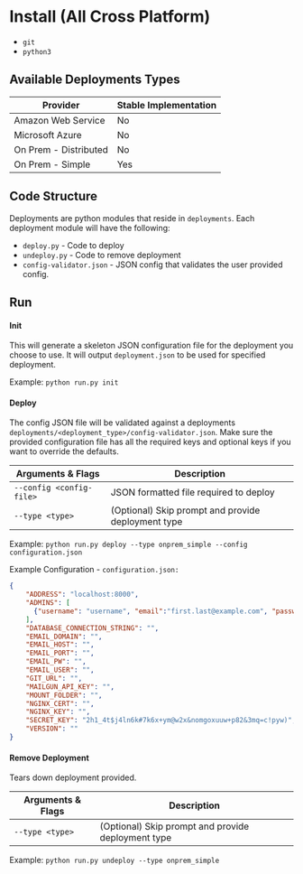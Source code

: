 # Install (All Cross Platform)
- `git`
- `python3`

## Available Deployments Types
| Provider                       | Stable Implementation                                                             |
|--------------------------------|-------------------------------------------------------------------------|
| Amazon Web Service             | No                                                                      |
| Microsoft Azure                | No                                                                      |
| On Prem - Distributed          | No                                                                      |
| On Prem - Simple               | Yes                                                                     |

## Code Structure
Deployments are python modules that reside in `deployments`.  Each deployment module will have the following:
- `deploy.py` - Code to deploy 
- `undeploy.py` - Code to remove deployment
- `config-validator.json` - JSON config that validates the user provided config.  

## Run
#### Init
This will generate a skeleton JSON configuration file for the deployment you choose to use.  It will output `deployment.json` to be used for specified deployment.

Example: `python run.py init`

#### Deploy
The config JSON file will be validated against a deployments `deployments/<deployment_type>/config-validator.json`.  Make sure the provided configuration file has all the required keys and optional keys if you want to override the defaults.

| Arguments & Flags                                   | Description                                                             |
|-----------------------------------------------------|-------------------------------------------------------------------------|
| `--config <config-file>`                            | JSON formatted file required to deploy                                  |
| `--type <type>`                                     | (Optional) Skip prompt and provide deployment type                      |

Example: `python run.py deploy --type onprem_simple --config configuration.json`

Example Configuration - `configuration.json: `
```json
{
    "ADDRESS": "localhost:8000",
    "ADMINS": [
      {"username": "username", "email":"first.last@example.com", "password": "REPLACEME"}
    ],
    "DATABASE_CONNECTION_STRING": "",
    "EMAIL_DOMAIN": "",
    "EMAIL_HOST": "",
    "EMAIL_PORT": "",
    "EMAIL_PW": "",
    "EMAIL_USER": "",
    "GIT_URL": "",
    "MAILGUN_API_KEY": "",
    "MOUNT_FOLDER": "",
    "NGINX_CERT": "",
    "NGINX_KEY": "",
    "SECRET_KEY": "2h1_4t$j4ln6k#7k6x+ym@w2x&nomgoxuuw+p82&3mq=c!pyw)",
    "VERSION": ""
}
```


#### Remove Deployment
Tears down deployment provided. 

| Arguments & Flags                                   | Description                                                             |
|-----------------------------------------------------|-------------------------------------------------------------------------|
| `--type <type>`                                     | (Optional) Skip prompt and provide deployment type                      |
 
Example: `python run.py undeploy --type onprem_simple`


